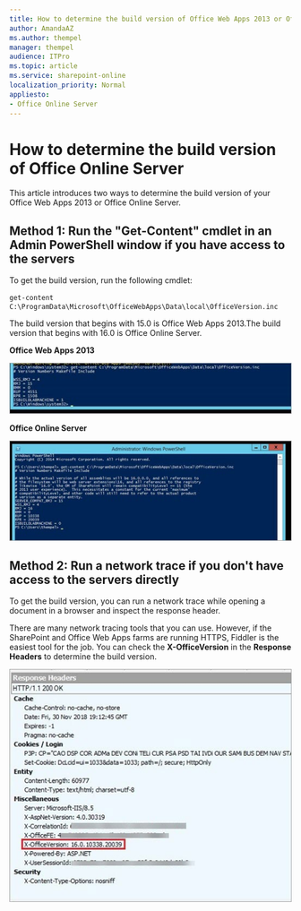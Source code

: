 ```yaml
---
title: How to determine the build version of Office Web Apps 2013 or Office Online Server
author: AmandaAZ
ms.author: thempel
manager: thempel
audience: ITPro
ms.topic: article
ms.service: sharepoint-online
localization_priority: Normal
appliesto:
- Office Online Server
---
```


# How to determine the build version of Office Online Server

This article introduces two ways to determine the build version of your Office Web Apps 2013 or Office Online Server.

## Method 1: Run the "Get-Content" cmdlet in an Admin PowerShell window if you have access to the servers

To get the build version, run the following cmdlet:
```
get-content C:\ProgramData\Microsoft\OfficeWebApps\Data\local\OfficeVersion.inc
```
The build version that begins with 15.0 is Office Web Apps 2013.The build version that begins with 16.0 is Office Online Server.

**Office Web Apps 2013**

![the office web apps 2013 image](./media/how-to-determine-build-version-of-office-online-server/office-web-apps-2013.jpg)

**Office Online Server**

![the office online server image](./media/how-to-determine-build-version-of-office-online-server/office-online-server.jpg)

## Method 2: Run a network trace if you don't have access to the servers directly

To get the build version, you can run a network trace while opening a document in a browser and inspect the response header.

There are many network tracing tools that you can use. However, if the SharePoint and Office Web Apps farms are running HTTPS, Fiddler is the easiest tool for the job. You can check the **X-OfficeVersion** in the **Response Headers** to determine the build version.

![the response headers image](./media/how-to-determine-build-version-of-office-online-server/response-headers.png)
